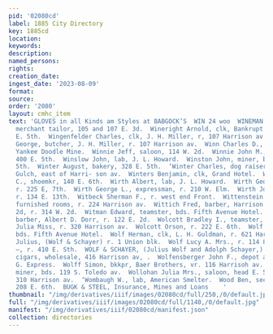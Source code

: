 ```yaml
---
pid: '02080cd'
label: 1885 City Directory
key: 1885cd
location: 
keywords: 
description: 
named_persons: 
rights: 
creation_date: 
ingest_date: '2023-08-09'
format: 
source: 
order: '2080'
layout: cmhc_item
text: 'GLOVES in all Kinds am Styles at BABGOCK’S  WIN 24 woo  WINEMAN WILLIAM C.,
  merchant tailor, 105 and 107 E. 3d.  Wineright Arnold, clk, Bankrupt Store, r. 135
  E. 5th.  Wingenfelder Charles, clk, J. H. Miller, r, 107 Harrison av.  Wingenfelder
  George, butcher, J. H. Miller, r. 107 Harrison av.  Winn Charles D., engineer, r.
  Yankee Doodle Mine.  Winnie Jeff, saloon, 114 W. 2d.  Winnie John M., miner, r.
  400 E. 5th.  Winslow John, lab, J. L. Howard.  Winston John, miner, bds. 626 E.
  5th.  Winter August, bakery, 328 E. 5th.  ‘Winter Charles, dog raiser, r. ss. California
  Gulch, east of Harri- son av.  Winters Benjamin, clk, Grand Hotel.  Winters George
  C., shoemkr, 140 E. 6th.  Wirth Albert, lab, J. L. Howard.  Wirth George, teamster,
  r. 225 E, 7th.  Wirth George L., expressman, r. 210 W. Elm.  Wirth John, engineer,
  r. 134 E. 13th.  Witbeck Sherman F., r. west end Front.  Wittenstein Bettie Mrs.,
  furnished rooms, r. 224 Harrison av.  Wittich Fred, barber, Harrison av., ne. cor.
  2d, r. 314 W. 2d.  Witman Edward, teamster, bds. Fifth Avenue Hotel.  Woelke Frank,
  barber, Albert D. Dorr, r. 122 E. 2d.  Wolcott Bradley I., teamster, r. 303 E. 8th.  Wolcott
  Julia Miss, r. 320 Harrison av.  Wolcott Orson, r. 222 E. 6th.  Wolf A. H.; miner,
  bds. Fifth Avenue Hotel.  Wolf Herman, clk, L. H. Guldman, r. 621 Harrison av.  Wolf
  Julius, (Wolf & Schayer) r. 1 Union blk.  Wolf Lucy A. Mrs., r. 114 8. Spruce.  Wolf
  —, r. 410 E. Sth.  WOLF & SCHAYER, (Julius Wolf and Adolph Schayer,) liquors and
  cigars, wholesale, 416 Harrison av, .  Wolfensberger John F., depot agt., D. & R.
  G. Express.  Wolff Simon, bkkpr, Baer Brothers, vr. 116 Harrisoh av.  - Woline Nelson,
  miner, bds. 119 S. Toledo av.  Wollohan Julia Mrs., saloon, head E. 5th.  Wolz Adam,
  310 Harrison av.  ‘Wombaugh W., lab, American Smelter.  Wood Ben, second-hand goods,
  208 E. 6th.  BUGK & STEEL, Insurance, Mines and Loans    '
thumbnail: "/img/derivatives/iiif/images/02080cd/full/250,/0/default.jpg"
full: "/img/derivatives/iiif/images/02080cd/full/1140,/0/default.jpg"
manifest: "/img/derivatives/iiif/02080cd/manifest.json"
collection: directories
---
```

